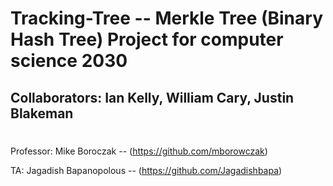 # Tracking-Tree -- Merkle Tree (Binary Hash Tree) Project for computer science 2030

## Collaborators: Ian Kelly, William Cary, Justin Blakeman

#

Professor: Mike Boroczak -- (https://github.com/mborowczak)

TA: Jagadish Bapanopolous -- (https://github.com/Jagadishbapa)
